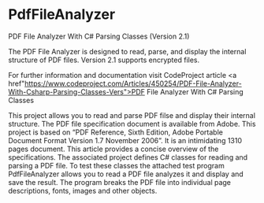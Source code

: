 # PdfFileAnalyzer
PDF File Analyzer With C# Parsing Classes (Version 2.1)

The PDF File Analyzer is designed to read, parse, and display the internal structure of PDF files. Version 2.1 supports encrypted files.

For further information and documentation visit CodeProject article <a href"https://www.codeproject.com/Articles/450254/PDF-File-Analyzer-With-Csharp-Parsing-Classes-Vers">PDF File Analyzer With C# Parsing Classes</a>

This project allows you to read and parse PDF filse and display their internal structure. The PDF file specification document is available from Adobe. This project is based on “PDF Reference, Sixth Edition, Adobe Portable Document Format Version 1.7 November 2006”. It is an intimidating 1310 pages document. This article provides a concise overview of the specifications. The associated project defines C# classes for reading and parsing a PDF file. To test these classes the attached test program PdfFileAnalyzer allows you to read a PDF file analyzes it and display and save the result. The program breaks the PDF file into individual page descriptions, fonts, images and other objects.
